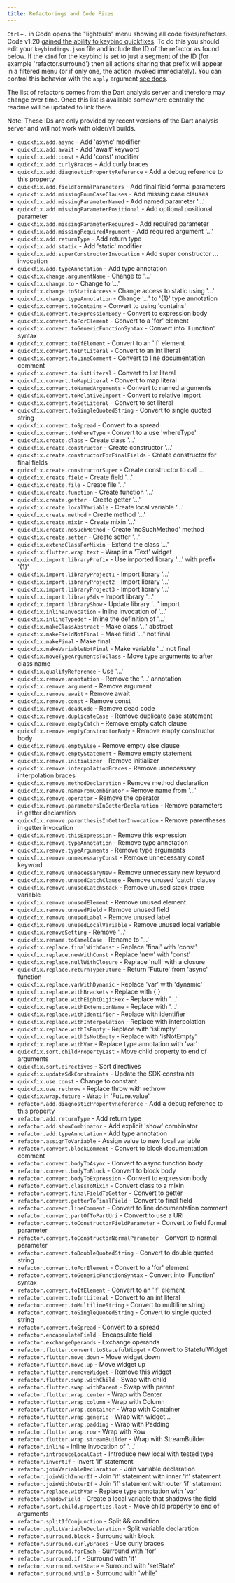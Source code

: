 ```yaml
---
title: Refactorings and Code Fixes
---
```


<!-- TODO: Add a validation script that compares master list in SDK repo to this list -->

`Ctrl`+`.` in Code opens the "lightbulb" menu showing all code fixes/refactors. Code v1.20 [gained the ability to keybind quickfixes](https://code.visualstudio.com/updates/v1_20#_keybindings-for-quick-fixes-and-code-actions). To do this you should edit your `keybindings.json` file and include the ID of the refactor as found below. If the `kind` for the keybind is set to just a segment of the ID (for example 'refactor.surround') then all actions sharing that prefix will appear in a filtered menu (or if only one, the action invoked immediately). You can control this behavior with the `apply` argument [see docs](https://code.visualstudio.com/updates/v1_20#_keybindings-for-quick-fixes-and-code-actions).

The list of refactors comes from the Dart analysis server and therefore may change over time. Once this list is available somewhere centrally the readme will be updated to link there.

Note: These IDs are only provided by recent versions of the Dart analysis server and will not work with older/v1 builds.

- `quickfix.add.async` - Add 'async' modifier
- `quickfix.add.await` - Add 'await' keyword
- `quickfix.add.const` - Add 'const' modifier
- `quickfix.add.curlyBraces` - Add curly braces
- `quickfix.add.diagnosticPropertyReference` - Add a debug reference to this property
- `quickfix.add.fieldFormalParameters` - Add final field formal parameters
- `quickfix.add.missingEnumCaseClauses` - Add missing case clauses
- `quickfix.add.missingParameterNamed` - Add named parameter '...'
- `quickfix.add.missingParameterPositional` - Add optional positional parameter
- `quickfix.add.missingParameterRequired` - Add required parameter
- `quickfix.add.missingRequiredArgument` - Add required argument '...'
- `quickfix.add.returnType` - Add return type
- `quickfix.add.static` - Add 'static' modifier
- `quickfix.add.superConstructorInvocation` - Add super constructor ... invocation
- `quickfix.add.typeAnnotation` - Add type annotation
- `quickfix.change.argumentName` - Change to '...'
- `quickfix.change.to` - Change to '...'
- `quickfix.change.toStaticAccess` - Change access to static using '...'
- `quickfix.change.typeAnnotation` - Change '...' to '{1}' type annotation
- `quickfix.convert.toContains` - Convert to using 'contains'
- `quickfix.convert.toExpressionBody` - Convert to expression body
- `quickfix.convert.toForElement` - Convert to a 'for' element
- `quickfix.convert.toGenericFunctionSyntax` - Convert into 'Function' syntax
- `quickfix.convert.toIfElement` - Convert to an 'if' element
- `quickfix.convert.toIntLiteral` - Convert to an int literal
- `quickfix.convert.toLineComment` - Convert to line documentation comment
- `quickfix.convert.toListLiteral` - Convert to list literal
- `quickfix.convert.toMapLiteral` - Convert to map literal
- `quickfix.convert.toNamedArguments` - Convert to named arguments
- `quickfix.convert.toRelativeImport` - Convert to relative import
- `quickfix.convert.toSetLiteral` - Convert to set literal
- `quickfix.convert.toSingleQuotedString` - Convert to single quoted string
- `quickfix.convert.toSpread` - Convert to a spread
- `quickfix.convert.toWhereType` - Convert to a use 'whereType'
- `quickfix.create.class` - Create class '...'
- `quickfix.create.constructor` - Create constructor '...'
- `quickfix.create.constructorForFinalFields` - Create constructor for final fields
- `quickfix.create.constructorSuper` - Create constructor to call ...
- `quickfix.create.field` - Create field '...'
- `quickfix.create.file` - Create file '...'
- `quickfix.create.function` - Create function '...'
- `quickfix.create.getter` - Create getter '...'
- `quickfix.create.localVariable` - Create local variable '...'
- `quickfix.create.method` - Create method '...'
- `quickfix.create.mixin` - Create mixin '...'
- `quickfix.create.noSuchMethod` - Create 'noSuchMethod' method
- `quickfix.create.setter` - Create setter '...'
- `quickfix.extendClassForMixin` - Extend the class '...'
- `quickfix.flutter.wrap.text` - Wrap in a 'Text' widget
- `quickfix.import.libraryPrefix` - Use imported library '...' with prefix '{1}'
- `quickfix.import.libraryProject1` - Import library '...'
- `quickfix.import.libraryProject2` - Import library '...'
- `quickfix.import.libraryProject3` - Import library '...'
- `quickfix.import.librarySdk` - Import library '...'
- `quickfix.import.libraryShow` - Update library '...' import
- `quickfix.inlineInvocation` - Inline invocation of '...'
- `quickfix.inlineTypedef` - Inline the definition of '...'
- `quickfix.makeClassAbstract` - Make class '...' abstract
- `quickfix.makeFieldNotFinal` - Make field '...' not final
- `quickfix.makeFinal` - Make final
- `quickfix.makeVariableNotFinal` - Make variable '...' not final
- `quickfix.moveTypeArgumentsToClass` - Move type arguments to after class name
- `quickfix.qualifyReference` - Use '...'
- `quickfix.remove.annotation` - Remove the '...' annotation
- `quickfix.remove.argument` - Remove argument
- `quickfix.remove.await` - Remove await
- `quickfix.remove.const` - Remove const
- `quickfix.remove.deadCode` - Remove dead code
- `quickfix.remove.duplicateCase` - Remove duplicate case statement
- `quickfix.remove.emptyCatch` - Remove empty catch clause
- `quickfix.remove.emptyConstructorBody` - Remove empty constructor body
- `quickfix.remove.emptyElse` - Remove empty else clause
- `quickfix.remove.emptyStatement` - Remove empty statement
- `quickfix.remove.initializer` - Remove initializer
- `quickfix.remove.interpolationBraces` - Remove unnecessary interpolation braces
- `quickfix.remove.methodDeclaration` - Remove method declaration
- `quickfix.remove.nameFromCombinator` - Remove name from '...'
- `quickfix.remove.operator` - Remove the operator
- `quickfix.remove.parametersInGetterDeclaration` - Remove parameters in getter declaration
- `quickfix.remove.parenthesisInGetterInvocation` - Remove parentheses in getter invocation
- `quickfix.remove.thisExpression` - Remove this expression
- `quickfix.remove.typeAnnotation` - Remove type annotation
- `quickfix.remove.typeArguments` - Remove type arguments
- `quickfix.remove.unnecessaryConst` - Remove unnecessary const keyword
- `quickfix.remove.unnecessaryNew` - Remove unnecessary new keyword
- `quickfix.remove.unusedCatchClause` - Remove unused 'catch' clause
- `quickfix.remove.unusedCatchStack` - Remove unused stack trace variable
- `quickfix.remove.unusedElement` - Remove unused element
- `quickfix.remove.unusedField` - Remove unused field
- `quickfix.remove.unusedLabel` - Remove unused label
- `quickfix.remove.unusedLocalVariable` - Remove unused local variable
- `quickfix.removeSetting` - Remove '...'
- `quickfix.rename.toCamelCase` - Rename to '...'
- `quickfix.replace.finalWithConst` - Replace 'final' with 'const'
- `quickfix.replace.newWithConst` - Replace 'new' with 'const'
- `quickfix.replace.nullWithClosure` - Replace 'null' with a closure
- `quickfix.replace.returnTypeFuture` - Return 'Future' from 'async' function
- `quickfix.replace.varWithDynamic` - Replace 'var' with 'dynamic'
- `quickfix.replace.withBrackets` - Replace with { }
- `quickfix.replace.withEightDigitHex` - Replace with '...'
- `quickfix.replace.withExtensionName` - Replace with '...'
- `quickfix.replace.withIdentifier` - Replace with identifier
- `quickfix.replace.withInterpolation` - Replace with interpolation
- `quickfix.replace.withIsEmpty` - Replace with 'isEmpty'
- `quickfix.replace.withIsNotEmpty` - Replace with 'isNotEmpty'
- `quickfix.replace.withVar` - Replace type annotation with 'var'
- `quickfix.sort.childPropertyLast` - Move child property to end of arguments
- `quickfix.sort.directives` - Sort directives
- `quickfix.updateSdkConstraints` - Update the SDK constraints
- `quickfix.use.const` - Change to constant
- `quickfix.use.rethrow` - Replace throw with rethrow
- `quickfix.wrap.future` - Wrap in 'Future.value'
- `refactor.add.diagnosticPropertyReference` - Add a debug reference to this property
- `refactor.add.returnType` - Add return type
- `refactor.add.showCombinator` - Add explicit 'show' combinator
- `refactor.add.typeAnnotation` - Add type annotation
- `refactor.assignToVariable` - Assign value to new local variable
- `refactor.convert.blockComment` - Convert to block documentation comment
- `refactor.convert.bodyToAsync` - Convert to async function body
- `refactor.convert.bodyToBlock` - Convert to block body
- `refactor.convert.bodyToExpression` - Convert to expression body
- `refactor.convert.classToMixin` - Convert class to a mixin
- `refactor.convert.finalFieldToGetter` - Convert to getter
- `refactor.convert.getterToFinalField` - Convert to final field
- `refactor.convert.lineComment` - Convert to line documentation comment
- `refactor.convert.partOfToPartUri` - Convert to use a URI
- `refactor.convert.toConstructorFieldParameter` - Convert to field formal parameter
- `refactor.convert.toConstructorNormalParameter` - Convert to normal parameter
- `refactor.convert.toDoubleQuotedString` - Convert to double quoted string
- `refactor.convert.toForElement` - Convert to a 'for' element
- `refactor.convert.toGenericFunctionSyntax` - Convert into 'Function' syntax
- `refactor.convert.toIfElement` - Convert to an 'if' element
- `refactor.convert.toIntLiteral` - Convert to an int literal
- `refactor.convert.toMultilineString` - Convert to multiline string
- `refactor.convert.toSingleQuotedString` - Convert to single quoted string
- `refactor.convert.toSpread` - Convert to a spread
- `refactor.encapsulateField` - Encapsulate field
- `refactor.exchangeOperands` - Exchange operands
- `refactor.flutter.convert.toStatefulWidget` - Convert to StatefulWidget
- `refactor.flutter.move.down` - Move widget down
- `refactor.flutter.move.up` - Move widget up
- `refactor.flutter.removeWidget` - Remove this widget
- `refactor.flutter.swap.withChild` - Swap with child
- `refactor.flutter.swap.withParent` - Swap with parent
- `refactor.flutter.wrap.center` - Wrap with Center
- `refactor.flutter.wrap.column` - Wrap with Column
- `refactor.flutter.wrap.container` - Wrap with Container
- `refactor.flutter.wrap.generic` - Wrap with widget...
- `refactor.flutter.wrap.padding` - Wrap with Padding
- `refactor.flutter.wrap.row` - Wrap with Row
- `refactor.flutter.wrap.streamBuilder` - Wrap with StreamBuilder
- `refactor.inline` - Inline invocation of '...'
- `refactor.introduceLocalCast` - Introduce new local with tested type
- `refactor.invertIf` - Invert 'if' statement
- `refactor.joinVariableDeclaration` - Join variable declaration
- `refactor.joinWithInnerIf` - Join 'if' statement with inner 'if' statement
- `refactor.joinWithOuterIf` - Join 'if' statement with outer 'if' statement
- `refactor.replace.withVar` - Replace type annotation with 'var'
- `refactor.shadowField` - Create a local variable that shadows the field
- `refactor.sort.child.properties.last` - Move child property to end of arguments
- `refactor.splitIfConjunction` - Split && condition
- `refactor.splitVariableDeclaration` - Split variable declaration
- `refactor.surround.block` - Surround with block
- `refactor.surround.curlyBraces` - Use curly braces
- `refactor.surround.forEach` - Surround with 'for'
- `refactor.surround.if` - Surround with 'if'
- `refactor.surround.setState` - Surround with 'setState'
- `refactor.surround.while` - Surround with 'while'
